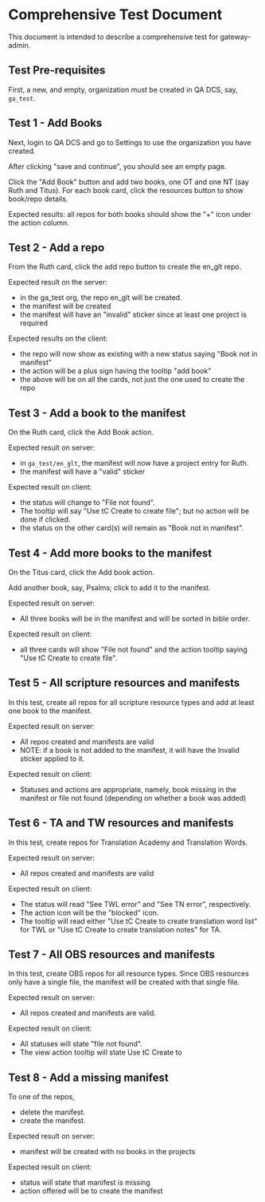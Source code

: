# Comprehensive Test Document
This document is intended to describe a comprehensive test for gateway-admin.

## Test Pre-requisites

First, a new, and empty, organization must be created in QA DCS, say, `ga_test`.

## Test 1 - Add Books 
Next, login to QA DCS and go to Settings to use the organization you have created.

After clicking "save and continue", you should see an empty page.

Click the "Add Book" button and add two books, one OT and one NT (say Ruth and Titus). For each book card, click the resources button to show book/repo details.

Expected results: all repos for both books should show the "+" icon under the action column.

## Test 2 - Add a repo
From the Ruth card, click the add repo button to create the en_glt repo.

Expected result on the server:
- in the ga_test org, the repo en_glt will be created.
- the manifest will be created
- the manifest will have an "invalid" sticker since at least one project is required

Expected results on the client:
- the repo will now show as existing with a new status saying "Book not in manifest"
- the action will be a plus sign having the tooltip "add book"
- the above will be on all the cards, not just the one used to create the repo

## Test 3 - Add a book to the manifest
On the Ruth card, click the Add Book action.

Expected result on server:
- in `ga_test/en_glt`, the manifest will now have a project entry for Ruth.
- the manifest will have a "valid" sticker

Expected result on client:
- the status will change to "File not found". 
- The tooltip will say "Use tC Create to create file"; but no action will be done if clicked.
- the status on the other card(s) will remain as "Book not in manifest".

## Test 4 - Add more books to the manifest
On the Titus card, click the Add book action.

Add another book, say, Psalms; click to add it to the manifest.

Expected result on server:
- All three books will be in the manifest and will be sorted in bible order. 

Expected result on client:
- all three cards will show "File not found" and the action tooltip saying "Use tC Create to create file".

## Test 5 - All scripture resources and manifests
In this test, create all repos for all scripture resource types and add at least one book to the manifest. 

Expected result on server:
- All repos created and manifests are valid
- NOTE: if a book is not added to the manifest, it will have the Invalid sticker applied to it.

Expected result on client:
- Statuses and actions are appropriate, namely, book missing in the manifest or file not found (depending on whether a book was added)

## Test 6 - TA and TW resources and manifests
In this test, create repos for Translation Academy and Translation Words. 

Expected result on server:
- All repos created and manifests are valid

Expected result on client:
- The status will read "See TWL error" and "See TN error", respectively.
- The action icon will be the "blocked" icon.
- The tooltip will read either "Use tC Create to create translation word list" for TWL or "Use tC Create to create translation notes" for TA.


## Test 7 - All OBS resources and manifests
In this test, create OBS repos for all resource types. Since OBS resources only have a single file, the manifest will be created with that single file.

Expected result on server:
- All repos created and manifests are valid.

Expected result on client:
- All statuses will state "file not found".
- The view action tooltip will state Use tC Create to

## Test 8 - Add a missing manifest
To one of the repos, 
- delete the manifest.
- create the manifest.

Expected result on server:
- manifest will be created with no books in the projects

Expected result on client:
- status will state that manifest is missing
- action offered will be to create the manifest




